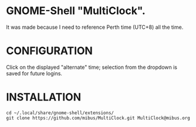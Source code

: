 # GNOME-Shell "MultiClock".

It was made because I need to reference Perth time (UTC+8) all the time.

# CONFIGURATION

Click on the displayed "alternate" time; selection from the dropdown is saved for future logins.

# INSTALLATION

```
cd ~/.local/share/gnome-shell/extensions/
git clone https://github.com/mibus/MultiClock.git MultiClock@mibus.org
```
